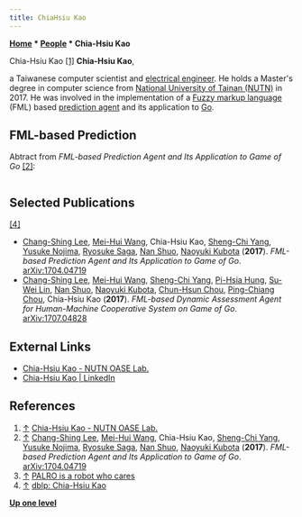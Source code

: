 ```yaml
---
title: ChiaHsiu Kao
---
```

**[Home](Home "Home") * [People](People "People") * Chia-Hsiu Kao**

[](File:ChiaHsiuKao.jpg) Chia-Hsiu Kao <a id="cite-note-1" href="#cite-ref-1">[1]</a>
**Chia-Hsiu Kao**,

a Taiwanese computer scientist and [electrical engineer](https://en.wikipedia.org/wiki/Electrical_engineering).
He holds a Master's degree in computer science from [National University of Tainan (NUTN)](https://en.wikipedia.org/wiki/National_University_of_Tainan) in 2017.
He was involved in the implementation of a [Fuzzy markup language](https://en.wikipedia.org/wiki/Fuzzy_markup_language) (FML) based
[prediction agent](https://en.wikipedia.org/wiki/Intelligent_agent) and its application to [Go](Go "Go").

## FML-based Prediction

Abtract from *FML-based Prediction Agent and Its Application to Game of Go* <a id="cite-note-2" href="#cite-ref-2">[2]</a>:

```C++In this paper, we present a robotic prediction agent including a [darkforest](https://en.wikipedia.org/wiki/Darkforest) [Go](Go "Go") engine, a [fuzzy markup language](https://en.wikipedia.org/wiki/Fuzzy_markup_language) (FML) assessment engine, an FML-based decision support engine, and a [robot engine](Robots "Robots") for game of Go application. The knowledge base and rule base of FML assessment engine are constructed by referring the information from the darkforest Go engine located in [NUTN](https://en.wikipedia.org/wiki/National_University_of_Tainan) and [OPU](https://en.wikipedia.org/wiki/Osaka_Prefecture_University), for example, the number of [MCTS](Monte-Carlo_Tree_Search "Monte-Carlo Tree Search") simulations and winning rate prediction. The proposed robotic prediction agent first retrieves the database of Go competition website, and then the FML assessment engine infers the winning possibility based on the information generated by darkforest Go engine. The FML-based decision support engine computes the winning possibility based on the partial game situation inferred by FML assessment engine. Finally, the robot engine combines with the human-friendly robot partner PALRO <a id="cite-note-3" href="#cite-ref-3">[3]</a>, produced by FujiSoft Incorporated, to report the game situation to human Go players. Experimental results show that the FML-based prediction agent can work effectively. 

```

## Selected Publications

<a id="cite-note-4" href="#cite-ref-4">[4]</a>

- [Chang-Shing Lee](Chang-Shing_Lee "Chang-Shing Lee"), [Mei-Hui Wang](Mei-Hui_Wang "Mei-Hui Wang"), Chia-Hsiu Kao, [Sheng-Chi Yang](index.php?title=Sheng-Chi_Yang&action=edit&redlink=1 "Sheng-Chi Yang (page does not exist)"), [Yusuke Nojima](index.php?title=Yusuke_Nojima&action=edit&redlink=1 "Yusuke Nojima (page does not exist)"), [Ryosuke Saga](index.php?title=Ryosuke_Saga&action=edit&redlink=1 "Ryosuke Saga (page does not exist)"), [Nan Shuo](index.php?title=Nan_Shuo&action=edit&redlink=1 "Nan Shuo (page does not exist)"), [Naoyuki Kubota](Naoyuki_Kubota "Naoyuki Kubota") (**2017**). *FML-based Prediction Agent and Its Application to Game of Go*. [arXiv:1704.04719](https://arxiv.org/abs/1704.04719)
- [Chang-Shing Lee](Chang-Shing_Lee "Chang-Shing Lee"), [Mei-Hui Wang](Mei-Hui_Wang "Mei-Hui Wang"), [Sheng-Chi Yang](index.php?title=Sheng-Chi_Yang&action=edit&redlink=1 "Sheng-Chi Yang (page does not exist)"), [Pi-Hsia Hung](index.php?title=Pi-Hsia_Hung&action=edit&redlink=1 "Pi-Hsia Hung (page does not exist)"), [Su-Wei Lin](index.php?title=Su-Wei_Lin&action=edit&redlink=1 "Su-Wei Lin (page does not exist)"), [Nan Shuo](index.php?title=Nan_Shuo&action=edit&redlink=1 "Nan Shuo (page does not exist)"), [Naoyuki Kubota](Naoyuki_Kubota "Naoyuki Kubota"), [Chun-Hsun Chou](index.php?title=Chun-Hsun_Chou&action=edit&redlink=1 "Chun-Hsun Chou (page does not exist)"), [Ping-Chiang Chou](index.php?title=Ping-Chiang_Chou&action=edit&redlink=1 "Ping-Chiang Chou (page does not exist)"), Chia-Hsiu Kao (**2017**). *FML-based Dynamic Assessment Agent for Human-Machine Cooperative System on Game of Go*. [arXiv:1707.04828](https://arxiv.org/abs/1707.04828)

## External Links

- [Chia-Hsiu Kao - NUTN OASE Lab.](https://sites.google.com/site/nutnoaselab/research-team/chia-hsiu-kao)
- [Chia-Hsiu Kao | LinkedIn](https://www.linkedin.com/in/chia-hsiu-kao/)

## References

1. <a id="cite-ref-1" href="#cite-note-1">↑</a> [Chia-Hsiu Kao - NUTN OASE Lab.](https://sites.google.com/site/nutnoaselab/research-team/chia-hsiu-kao)
1. <a id="cite-ref-2" href="#cite-note-2">↑</a> [Chang-Shing Lee](Chang-Shing_Lee "Chang-Shing Lee"), [Mei-Hui Wang](Mei-Hui_Wang "Mei-Hui Wang"), Chia-Hsiu Kao, [Sheng-Chi Yang](index.php?title=Sheng-Chi_Yang&action=edit&redlink=1 "Sheng-Chi Yang (page does not exist)"), [Yusuke Nojima](index.php?title=Yusuke_Nojima&action=edit&redlink=1 "Yusuke Nojima (page does not exist)"), [Ryosuke Saga](index.php?title=Ryosuke_Saga&action=edit&redlink=1 "Ryosuke Saga (page does not exist)"), [Nan Shuo](index.php?title=Nan_Shuo&action=edit&redlink=1 "Nan Shuo (page does not exist)"), [Naoyuki Kubota](Naoyuki_Kubota "Naoyuki Kubota") (**2017**). *FML-based Prediction Agent and Its Application to Game of Go*. [arXiv:1704.04719](https://arxiv.org/abs/1704.04719)
1. <a id="cite-ref-3" href="#cite-note-3">↑</a> [PALRO is a robot who cares](https://palro.jp/en/)
1. <a id="cite-ref-4" href="#cite-note-4">↑</a> [dblp: Chia-Hsiu Kao](https://dblp.uni-trier.de/pers/hd/k/Kao:Chia=Hsiu)

**[Up one level](People "People")**

